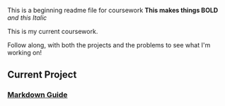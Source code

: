 This is a beginning readme file for coursework
**This makes things BOLD**
*and this Italic*

This is my current coursework.

Follow along, with both the projects and the problems to see what I'm working on!
## Current Project
### [Markdown Guide](https://www.markdownguide.org)
